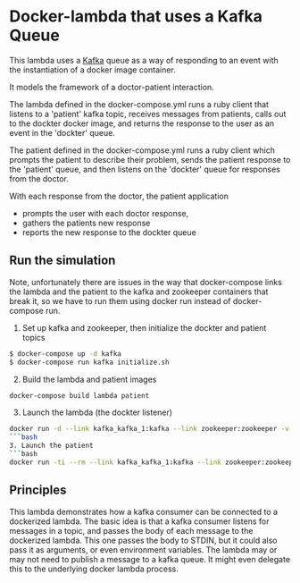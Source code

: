 # Docker-lambda that uses a Kafka Queue

This lambda uses a [Kafka](http://kafka.apache.org/documentation.html) queue as a
way of responding to an event with the instantiation of a docker image container.

It models the framework of a doctor-patient interaction.

The lambda defined in the docker-compose.yml runs a ruby client that listens to
a 'patient' kafka topic, receives messages from patients, calls out to the dockter
docker image, and returns the response to the user as an event in the 'dockter'
queue.

The patient defined in the docker-compose.yml runs a ruby client which prompts
the patient to describe their problem, sends the patient response to the 'patient'
queue, and then listens on the 'dockter' queue for responses from the doctor.

With each response from the doctor, the patient application
- prompts the user with each doctor response,
- gathers the patients new response
- reports the new response to the dockter queue

Run the simulation
---

Note, unfortunately there are issues in the way that docker-compose links the lambda
and the patient to the kafka and zookeeper containers that break it, so we have
to run them using docker run instead of docker-compose run.

1. Set up kafka and zookeeper, then initialize the dockter and patient topics
```bash
$ docker-compose up -d kafka
$ docker-compose run kafka initialize.sh
```
2. Build the lambda and patient images
```bash
docker-compose build lambda patient
```
3. Launch the lambda (the dockter listener)
```bash
docker run -d --link kafka_kafka_1:kafka --link zookeeper:zookeeper -v /var/run/docker.sock:/var/run/docker.sock docker_lambda_kafka
```bash
3. Launch the patient
```bash
docker run -ti --rm --link kafka_kafka_1:kafka --link zookeeper:zookeeper docker_lambda_patient
```

Principles
---
This lambda demonstrates how a kafka consumer can be connected to a dockerized
lambda.  The basic idea is that a kafka consumer listens for messages in a topic,
and passes the body of each message to the dockerized lambda. This one passes the
body to STDIN, but it could also pass it as arguments, or even environment variables.
The lambda may or may not need to publish a message to a kafka queue. It might even
delegate this to the underlying docker lambda process.
